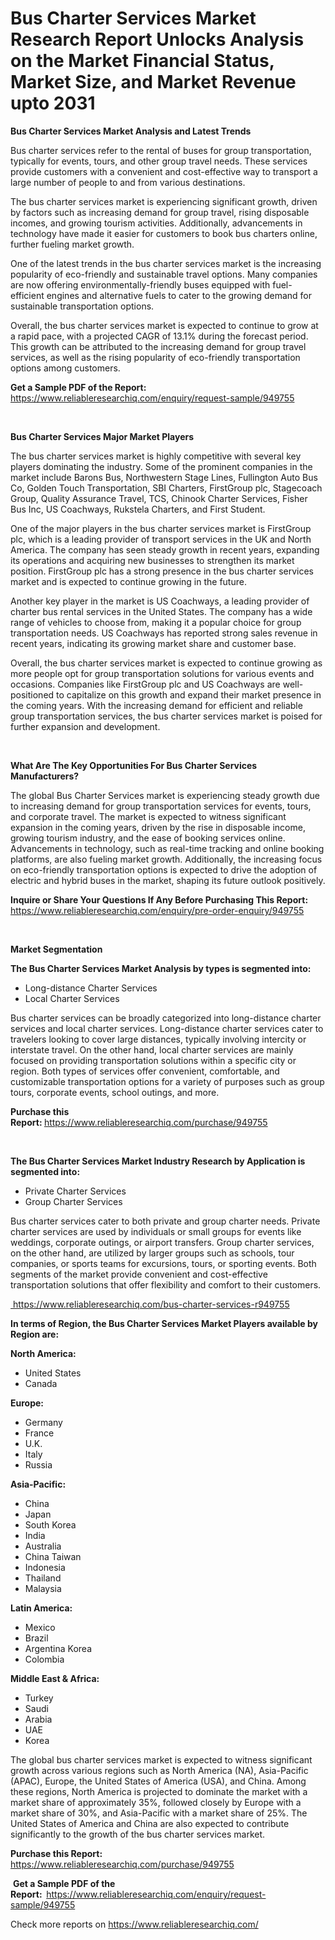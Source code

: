 <p><h1>Bus Charter Services Market Research Report Unlocks Analysis on the Market Financial Status, Market Size, and Market Revenue upto 2031</h1></p><p><strong>Bus Charter Services Market Analysis and Latest Trends</strong></p>
<p><p>Bus charter services refer to the rental of buses for group transportation, typically for events, tours, and other group travel needs. These services provide customers with a convenient and cost-effective way to transport a large number of people to and from various destinations.</p><p>The bus charter services market is experiencing significant growth, driven by factors such as increasing demand for group travel, rising disposable incomes, and growing tourism activities. Additionally, advancements in technology have made it easier for customers to book bus charters online, further fueling market growth.</p><p>One of the latest trends in the bus charter services market is the increasing popularity of eco-friendly and sustainable travel options. Many companies are now offering environmentally-friendly buses equipped with fuel-efficient engines and alternative fuels to cater to the growing demand for sustainable transportation options.</p><p>Overall, the bus charter services market is expected to continue to grow at a rapid pace, with a projected CAGR of 13.1% during the forecast period. This growth can be attributed to the increasing demand for group travel services, as well as the rising popularity of eco-friendly transportation options among customers.</p></p>
<p><strong>Get a Sample PDF of the Report:&nbsp;</strong> <a href="https://www.reliableresearchiq.com/enquiry/request-sample/949755">https://www.reliableresearchiq.com/enquiry/request-sample/949755</a></p>
<p>&nbsp;</p>
<p><strong>Bus Charter Services Major Market Players</strong></p>
<p><p>The bus charter services market is highly competitive with several key players dominating the industry. Some of the prominent companies in the market include Barons Bus, Northwestern Stage Lines, Fullington Auto Bus Co, Golden Touch Transportation, SBI Charters, FirstGroup plc, Stagecoach Group, Quality Assurance Travel, TCS, Chinook Charter Services, Fisher Bus Inc, US Coachways, Rukstela Charters, and First Student.</p><p>One of the major players in the bus charter services market is FirstGroup plc, which is a leading provider of transport services in the UK and North America. The company has seen steady growth in recent years, expanding its operations and acquiring new businesses to strengthen its market position. FirstGroup plc has a strong presence in the bus charter services market and is expected to continue growing in the future.</p><p>Another key player in the market is US Coachways, a leading provider of charter bus rental services in the United States. The company has a wide range of vehicles to choose from, making it a popular choice for group transportation needs. US Coachways has reported strong sales revenue in recent years, indicating its growing market share and customer base.</p><p>Overall, the bus charter services market is expected to continue growing as more people opt for group transportation solutions for various events and occasions. Companies like FirstGroup plc and US Coachways are well-positioned to capitalize on this growth and expand their market presence in the coming years. With the increasing demand for efficient and reliable group transportation services, the bus charter services market is poised for further expansion and development.</p></p>
<p>&nbsp;</p>
<p><strong>What Are The Key Opportunities For Bus Charter Services Manufacturers?</strong></p>
<p><p>The global Bus Charter Services market is experiencing steady growth due to increasing demand for group transportation services for events, tours, and corporate travel. The market is expected to witness significant expansion in the coming years, driven by the rise in disposable income, growing tourism industry, and the ease of booking services online. Advancements in technology, such as real-time tracking and online booking platforms, are also fueling market growth. Additionally, the increasing focus on eco-friendly transportation options is expected to drive the adoption of electric and hybrid buses in the market, shaping its future outlook positively.</p></p>
<p><strong>Inquire or Share Your Questions If Any Before Purchasing This Report:</strong> <a href="https://www.reliableresearchiq.com/enquiry/pre-order-enquiry/949755">https://www.reliableresearchiq.com/enquiry/pre-order-enquiry/949755</a></p>
<p>&nbsp;</p>
<p><strong>Market Segmentation</strong></p>
<p><strong>The Bus Charter Services Market Analysis by types is segmented into:</strong></p>
<p><ul><li>Long-distance Charter Services</li><li>Local Charter Services</li></ul></p>
<p><p>Bus charter services can be broadly categorized into long-distance charter services and local charter services. Long-distance charter services cater to travelers looking to cover large distances, typically involving intercity or interstate travel. On the other hand, local charter services are mainly focused on providing transportation solutions within a specific city or region. Both types of services offer convenient, comfortable, and customizable transportation options for a variety of purposes such as group tours, corporate events, school outings, and more.</p></p>
<p><strong>Purchase this Report:&nbsp;</strong><a href="https://www.reliableresearchiq.com/purchase/949755">https://www.reliableresearchiq.com/purchase/949755</a></p>
<p>&nbsp;</p>
<p><strong>The Bus Charter Services Market Industry Research by Application is segmented into:</strong></p>
<p><ul><li>Private Charter Services</li><li>Group Charter Services</li></ul></p>
<p><p>Bus charter services cater to both private and group charter needs. Private charter services are used by individuals or small groups for events like weddings, corporate outings, or airport transfers. Group charter services, on the other hand, are utilized by larger groups such as schools, tour companies, or sports teams for excursions, tours, or sporting events. Both segments of the market provide convenient and cost-effective transportation solutions that offer flexibility and comfort to their customers.</p></p>
<p><a href="https://www.reliableresearchiq.com/bus-charter-services-r949755">&nbsp;https://www.reliableresearchiq.com/bus-charter-services-r949755</a></p>
<p><strong>In terms of Region, the Bus Charter Services Market Players available by Region are:</strong></p>
<p>
    <p> <strong> North America: </strong>
        <ul>
            <li>United States</li>
            <li>Canada</li>
        </ul>
        </p> 
    <p> <strong> Europe: </strong>
        <ul>
            <li>Germany</li>
            <li>France</li>
            <li>U.K.</li>
            <li>Italy</li>
            <li>Russia</li>
        </ul>
        </p> 
    <p> <strong> Asia-Pacific: </strong>
        <ul>
            <li>China</li>
            <li>Japan</li>
            <li>South Korea</li>
            <li>India</li>
            <li>Australia</li>
            <li>China Taiwan</li>
            <li>Indonesia</li>
            <li>Thailand</li>
            <li>Malaysia</li>
        </ul>
        </p> 
    <p> <strong> Latin America: </strong>
        <ul>
            <li>Mexico</li>
            <li>Brazil</li>
            <li>Argentina Korea</li>
            <li>Colombia</li>
        </ul>
        </p> 
    <p> <strong> Middle East & Africa: </strong>
        <ul>
            <li>Turkey</li>
            <li>Saudi</li>
            <li>Arabia</li>
            <li>UAE</li>
            <li>Korea</li>
        </ul>
    </p>
    </p>
<p><p>The global bus charter services market is expected to witness significant growth across various regions such as North America (NA), Asia-Pacific (APAC), Europe, the United States of America (USA), and China. Among these regions, North America is projected to dominate the market with a market share of approximately 35%, followed closely by Europe with a market share of 30%, and Asia-Pacific with a market share of 25%. The United States of America and China are also expected to contribute significantly to the growth of the bus charter services market.</p></p>
<p><strong>Purchase this Report: </strong><a href="https://www.reliableresearchiq.com/purchase/949755">https://www.reliableresearchiq.com/purchase/949755</a></p>
<p>&nbsp;<strong>Get a Sample PDF of the Report:&nbsp;&nbsp;</strong><a href="https://www.reliableresearchiq.com/enquiry/request-sample/949755">https://www.reliableresearchiq.com/enquiry/request-sample/949755</a></p>
<p><strong></strong></p>
<p>Check more reports on <a href="https://www.reliableresearchiq.com/">https://www.reliableresearchiq.com/</a></p>